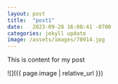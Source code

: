 ```yaml
---
layout: post
title:  "post1"
date:   2023-09-28 16:08:41 -0700
categories: jekyll update
image: /assets/images/78914.jpg
---
```


This is content for my post

![]({{ page.image | relative_url }})

